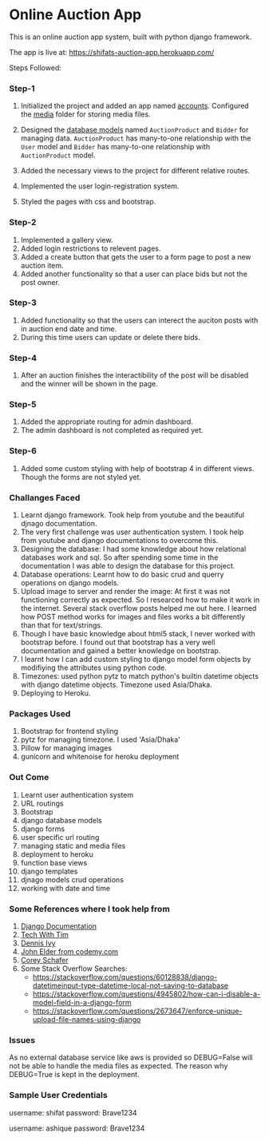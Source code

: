 # Online Auction App

This is an online auction app system, built with python django framework.

The app is live at: https://shifats-auction-app.herokuapp.com/
<br>

Steps Followed:

### Step-1

1. Initialized the project and added an app named [accounts](./accounts). Configured the [media](./media) folder for storing media files.

2. Designed the [database models](./accounts/models.py) named `AuctionProduct` and `Bidder` for managing data. `AuctionProduct` has many-to-one relationship with the `User` model and `Bidder` has many-to-one relationship with `AuctionProduct` model.

3. Added the necessary views to the project for different relative routes.

4. Implemented the user login-registration system.

5. Styled the pages with css and bootstrap.

### Step-2

1. Implemented a gallery view.
2. Added login restrictions to relevent pages.
3. Added a create button that gets the user to a form page to post a new auction item.
4. Added another functionality so that a user can place bids but not the post owner.

### Step-3

1. Added functionality so that the users can interect the auciton posts with in auction end date and time.
2. During this time users can update or delete there bids.

### Step-4
1. After an auction finishes the interactibility of the post will be disabled and the winner will be shown in the page.

### Step-5
1. Added the appropriate routing for admin dashboard.
2. The admin dashboard is not completed as required yet.

### Step-6
1. Added some custom styling with help of bootstrap 4 in different views. Though the forms are not styled yet.


### Challanges Faced

1. Learnt django framework. Took help from youtube and the beautiful djnago documentation. 
2. The very first challenge was user authentication system. I took help from youtube and django documentations to overcome this.
3. Designing the database: I had some knowledge about how relational databases work and sql. So after spending some time in the documentation I was able to design the database for this project.
4. Database operations: Learnt how to do basic crud and querry operations on django models.
5. Upload image to server and render the image: At first it was not functioning correctly as expected. So I researced how to make it work in the internet. Several stack overflow posts helped me out here. I learned how POST method works for images and files works a bit differently than that for text/strings.
6. Though I have basic knowledge about html5 stack, I never worked with bootstrap before. I found out that bootstrap has a very well documentation and gained a better knowledge on bootstrap.
7. I learnt how I can add custom styling to django model form objects by modifiying the attributes using python code.
8. Timezones: used python pytz to match python's builtin datetime objects with django datetime objects. Timezone used Asia/Dhaka.
9. Deploying to Heroku.

### Packages Used
1. Bootstrap for frontend styling
2. pytz for managing timezone. I used 'Asia/Dhaka'
3. Pillow for managing images
4. gunicorn and whitenoise for heroku deployment

### Out Come
1. Learnt user authentication system 
2. URL routings
3. Bootstrap
4. django database models
5. django forms
6. user specific url routing
7. managing static and media files
8. deployment to heroku
9. function base views
10. django templates
11. djnago models crud operations
12. working with date and time

### Some References where I took help from
1. [Django Documentation](https://docs.djangoproject.com/en/4.0/)
2. [Tech With Tim](https://www.youtube.com/c/TechWithTim)
3. [Dennis Ivy](https://www.youtube.com/channel/UCTZRcDjjkVajGL6wd76UnGg)
4. [John Elder from codemy.com](https://www.youtube.com/channel/UCFB0dxMudkws1q8w5NJEAmw)
5. [Corey Schafer](https://www.youtube.com/channel/UCCezIgC97PvUuR4_gbFUs5g)
6. Some Stack Overflow Searches:
    * https://stackoverflow.com/questions/60128838/django-datetimeinput-type-datetime-local-not-saving-to-database
    * https://stackoverflow.com/questions/4945802/how-can-i-disable-a-model-field-in-a-django-form
    * https://stackoverflow.com/questions/2673647/enforce-unique-upload-file-names-using-django

### Issues
As no external database service like aws is provided so DEBUG=False will not be able to handle the media files as expected. The reason why DEBUG=True is kept in the deployment.

### Sample User Credentials
username: shifat
password: Brave1234

username: ashique
password: Brave1234

